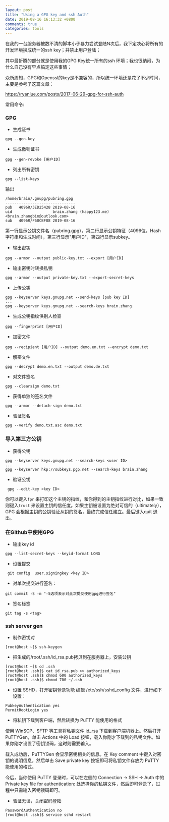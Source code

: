 ```yaml
---
layout: post
title: "Using a GPG key and ssh Auth"
date: 2019-08-16 16:13:32 +0800
comments: true
categories: tools
---
```


在我的一台服务器被数不清的脚本小子暴力尝试登陆N次后，我下定决心将所有的开发环境换成统一的ssh key；并禁止用户登陆；

其中最折腾的部分就是使用我的GPG Key统一所有的ssh 环境；我也很纳闷，为什么自己没有早点搞定这些事情；

众所周知，GPG和Openssl的key是不兼容的，所以统一环境还是花了不少时间，主要是参考了这篇文章：

https://ryanlue.com/posts/2017-06-29-gpg-for-ssh-auth

常用命令:
<!-- more -->

### GPG

* 生成证书
```
gpg --gen-key
```

* 生成撤销证书

```
gpg --gen-revoke [用户ID]
```

* 列出所有密钥
```
gpg --list-keys
```

输出
```
/home/brain/.gnupg/pubring.gpg
-------------------------------
pub   4096R/3ED25428 2019-08-16
uid                  brain.zhang (happy123.me) <brain.zhangbin@outlook.com>
sub   4096R/F60CBF88 2019-08-16
```

第一行显示公钥文件名（pubring.gpg），第二行显示公钥特征（4096位，Hash字符串和生成时间），第三行显示"用户ID"，第四行显示subkey。


* 输出密钥

```
gpg --armor --output public-key.txt --export [用户ID]
```

* 输出密钥时转换私钥
```
gpg --armor --output private-key.txt --export-secret-keys
```

* 上传公钥
```
gpg --keyserver keys.gnupg.net --send-keys [pub key ID] 
...
gpg --keyserver keys.gnupg.net --search-keys brain.zhang
```

* 生成公钥指纹供别人检查
```
gpg --fingerprint [用户ID]
```

* 加密文件
```
gpg --recipient [用户ID] --output demo.en.txt --encrypt demo.txt
```

* 解密文件
```
gpg --decrypt demo.en.txt --output demo.de.txt
```

* 对文件签名
```
gpg --clearsign demo.txt
```

* 获得单独的签名文件
```
gpg --armor --detach-sign demo.txt
```

* 验证签名
```
gpg --verify demo.txt.asc demo.txt
```

### 导入第三方公钥

* 获得公钥
```
gpg --keyserver keys.gnupg.net --search-keys <user ID>
...
gpg --keyserver hkp://subkeys.pgp.net --search-keys brain.zhang
```

* 验证公钥
```
 gpg --edit-key <key ID>

```
你可以键入`fpr` 来打印这个主钥的指纹，和你得到的主钥指纹进行对比，如果一致则键入`trust` 来设置主钥的信任度。如果主钥被设置为绝对可信的（ultimately），GPG 会根据主钥的公钥验证从钥的签名，最终完成信任建立。最后键入quit 退出。


### 在Github中使用GPG

* 输出key id
```
gpg --list-secret-keys --keyid-format LONG
```

* 设置提交
```
 git config  user.signingkey <key ID>

```

* 对单次提交进行签名： 
```
git commit -S -m "-S选项表示对此次提交使用gpg进行签名"
```

* 签名标签
```
git tag -s <tag>
```

### ssh server gen

* 制作密钥对
```
[root@host ~]$ ssh-keygen 
```

* 把生成的/root/.ssh/id_rsa.pub拷贝到在服务器上，安装公钥
```
[root@host ~]$ cd .ssh
[root@host .ssh]$ cat id_rsa.pub >> authorized_keys
[root@host .ssh]$ chmod 600 authorized_keys
[root@host .ssh]$ chmod 700 ~/.ssh
```

* 设置 SSHD，打开密钥登录功能
编辑 /etc/ssh/sshd_config 文件，进行如下设置：

```
PubkeyAuthentication yes
PermitRootLogin yes
```

* 将私钥下载到客户端，然后转换为 PuTTY 能使用的格式

使用 WinSCP、SFTP 等工具将私钥文件 id_rsa 下载到客户端机器上。然后打开 PuTTYGen，单击 Actions 中的 Load 按钮，载入你刚才下载到的私钥文件。如果你刚才设置了密钥锁码，这时则需要输入。

载入成功后，PuTTYGen 会显示密钥相关的信息。在 Key comment 中键入对密钥的说明信息，然后单击 Save private key 按钮即可将私钥文件存放为 PuTTY 能使用的格式。

今后，当你使用 PuTTY 登录时，可以在左侧的 Connection -> SSH -> Auth 中的 Private key file for authentication: 处选择你的私钥文件，然后即可登录了，过程中只需输入密钥锁码即可。

* 验证无误，关闭密码登陆
```
PasswordAuthentication no
[root@host .ssh]$ service sshd restart
```
